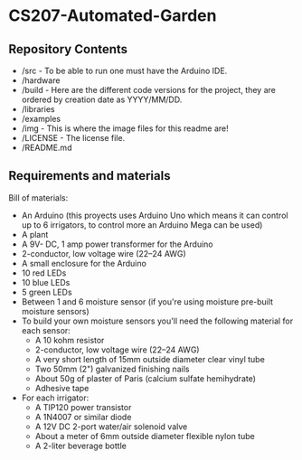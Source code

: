 # CS207-Automated-Garden
## Repository Contents 
- /src - To be able to run one must have the Arduino IDE.
- /hardware 
- /build - Here are the different code versions for the project, they are ordered by creation date as YYYY/MM/DD. 
- /libraries 
- /examples 
- /img - This is where the image files for this readme are!
- /LICENSE - The license file.
- /README.md  

## Requirements and materials
Bill of materials: 
- An Arduino (this proyects uses Arduino Uno which means it can control up to 6 irrigators, to control more an Arduino Mega can be used)
- A plant 
- A 9V-  DC, 1 amp power transformer for the Arduino
- 2-conductor, low voltage wire (22–24 AWG)
- A small enclosure for the Arduino 
- 10 red LEDs 
- 10 blue LEDs 
- 5 green LEDs 
- Between 1 and 6 moisture sensor (if you're using moisture pre-built moisture sensors)
- To build your own moisture sensors you'll need the following material for each sensor: 
  - A 10 kohm resistor 
  - 2-conductor, low voltage wire (22–24 AWG)
  - A very short length of 15mm outside diameter clear vinyl tube
  - Two 50mm (2") galvanized finishing nails
  - About 50g of plaster of Paris (calcium sulfate hemihydrate) 
  - Adhesive tape
- For each irrigator: 
  - A TIP120 power transistor
  - A 1N4007 or similar diode
  - A 12V DC 2-port water/air solenoid valve
  - About a meter of 6mm outside diameter flexible nylon tube 
  - A 2-liter beverage bottle 
